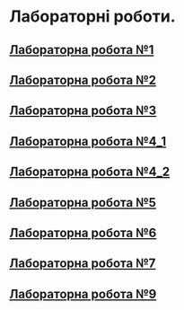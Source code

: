 # Лабораторні роботи.
## [Лабораторна робота №1](src/main/java/org/university/lab1/README.md)
## [Лабораторна робота №2](src/main/java/org/university/lab2/README.md)
## [Лабораторна робота №3](src/main/java/org/university/lab3/README.md)
## [Лабораторна робота №4_1](src/main/java/org/university/lab4_1/README.md)
## [Лабораторна робота №4_2](src/main/java/org/university/lab4_2/README.md)
## [Лабораторна робота №5](src/main/java/org/university/lab5/README.md)
## [Лабораторна робота №6](src/main/java/org/university/lab6/README.md)
## [Лабораторна робота №7](src/main/java/org/university/lab7/README.md)
## [Лабораторна робота №9](src/main/java/org/university/lab9/README.md)

